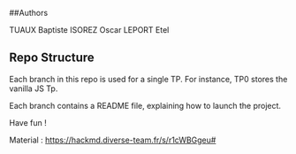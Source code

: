 ##Authors 

TUAUX Baptiste
ISOREZ Oscar
LEPORT Etel

## Repo Structure

Each branch in this repo is used for a single TP. For instance, TP0 stores the vanilla JS Tp.

Each branch contains a README file, explaining how to launch the project.

Have fun !


Material : https://hackmd.diverse-team.fr/s/r1cWBGgeu#
